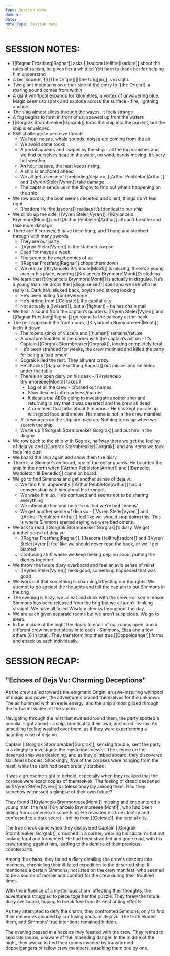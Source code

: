 ```yaml
---
Type: Session Note
Number: 
Date: 
Note_Type: Session Note
---
```

# SESSION NOTES:

- [[Ragnar Frostfang|Ragnar]] asks [[Isadora Hellfire|Isadora]] about the rules of racism, he gives her a whittled Yeti horn to thank her for helping him understand
- A bell sounds, [[[[The Origin]]|[[the Orig]]in]] is in sight.
- Two giant mountains on either side of the entry to [[the Origin]], a roaring sound comes from within
- A giant whirlpool expands for kilometres, a vortex of unwavering blue. Magic seems to spark and explode across the surface - fire, lightning and ice.
- The ship almost slides through the waves, it feels strange
- A fog begins to form in front of us, spewed up from the waters
- [[Gorgrak Stormbreaker|Gorgrak]] turns the ship into the current, but the ship is enveloped.
- Skill challenge to perceive threats.
	- We hear noises, whale sounds, noises etc coming from the air
	- We avoid some rocks
	- A portal appears and swipes by the ship - all the fog vanishes and we find ourselves dead in the water, no wind, barely moving. It’s very hot weather.
	- An hour passes, the heat keeps rising.
	- A ship is anchored ahead
	- We all get a sense of foreboding/deja vu, [[Arthur Pebbleton|Arthur]] and [[Vyren Steler|Vyren]] take damage
	- The captain sends us in the dinghy to find out what’s happening on the ship
- We row across, the boat seems deserted and silent, things don’t feel right
	- [[Isadora Hellfire|Isadora]] realises it’s identical to our ship
- We climb up the side, [[Vyren Steler|Vyren]], [[Krylancelo Brynmore|Monti]] and [[Arthur Pebbleton|Arthur]] all can’t breathe and take more damage
- There are 6 corpses, 5 have been hung, and 1 hung and stabbed through with many swords
	- They are our party
	- [[Vyren Steler|Vyren]] is the stabbed corpse
	- Dead for maybe a week
	- The seem to be exact copies of us
	- [[Ragnar Frostfang|Ragnar]] chops them down
	- We realise [[Krylancelo Brynmore|Monti]] is missing, there’s a young man in his place, wearing [[Krylancelo Brynmore|Monti]]’s clothing
- We learn that [[Krylancelo Brynmore|Monti]] is actually in disguise. He’s a young man. He drops the [[disguise self]] spell and we see who he really is. Dark hair, slicked back, boyish and strong looking
	- He’s been hiding from everyone
	- He’s hiding from [[Celeste]], the capital city
	- Not actually a [[wizard]], but a [[fighter]] - he has chain mail
- We hear a sound from the captain’s quarters. [[Vyren Steler|Vyren]] and [[Ragnar Frostfang|Ragnar]] go round to the balcony at the back
- The rest approach the front doors, [[Krylancelo Brynmoreeee|Monti]] kicks it down
	- The rooms stinks of viscera and [[human]] remains/refuse
	- A creature huddled in the corner with the captain’s hat on - It’s Captain [[Gorgrak Stormbreaker|Gorgrak]], looking completely feral
	- He’s been stranded for weeks, the crew mutinied and killed the party for being a ‘bad omen’
	- Gograk killed the rest. They all went crazy.
	- He attacks [[Ragnar Frostfang|Ragnar]] but misses and he hides under the table
	- There’s an open diary on his desk - [[Krylancelo Brynmoreeee|Monti]] takes it
		- Log of all the crew - crossed out names
		- Slow descent into madness/murder
		- It details the ABCs going to investigate another ship and returning to say that it was deserted and the crew all dead
		- A comment that talks about Simmons - He has kept morale up with good food and shows. His name is not in the crew manifest
	- All resources on the ship are used up. Nothing turns up when we search the ship.
	- We tie up [[Gorgrak Stormbreaker|Gorgrak]] and put him in the dinghy
- We row back to the ship with Gograk, halfway there we get the feeling of deja vu and [[Gorgrak Stormbreaker|Gorgrak]] and any items we took fade into dust
- We board the ship again and show them the diary.
- There is a Simmon’s on board, one of the cellar guards. He boarded the ship in the north when [[Arthur Pebbleton|Arthur]] and [[Benedict Waddleton III|Benedict]] came on board.
- We go to find Simmons and get another sense of deja vu
	- We find him, apparently [[Arthur Pebbleton|Arthur]] had a conversation with him about his trumpet
	- We wake him up. He’s confused and seems not to be sharing everything
	- We intimidate him and he tells us that we’re bad ‘omens’
	- We get another sense of deja vu - [[Vyren Steler|Vyren]] and [[Arthur Pebbleton|Arthur]] feel like we should stop doing this. This is where Simmons started saying we were bad omens.
- We ask to read [[Gorgrak Stormbreaker|Gorgrak]]’s diary. We get another sense of deja vu
	- [[Ragnar Frostfang|Ragnar]], [[Isadora Hellfire|Isadora]] and [[Vyren Steler|Vyren]] feel like we should never read the book, or we’ll get blamed
	- Confusing stuff where we keep feeling deja vu about putting the diaries together
- We throw the future diary overboard and feel an avid sense of relief
	- [[Vyren Steler|Vyren]] feels good, something happened that was good
- We work out that something is charming/affecting our thoughts. We attempt to go against the thoughts and tell the captain to put Simmons in the brig
- The evening is hazy, we all eat and drink with the crew. For some reason Simmons has been released from the brig but we all aren’t thinking straight. We have all failed Wisdom checks throughout the day.
- We are each given separate rooms but we aren’t suspicious. We go to sleep.
- In the middle of the night the doors to each of our rooms open, and a different crew member steps in to each - Simmons, Eliza and a few others (6 in total). They transform into their true [[Doppelganger]] forms and attack us each individually.

# SESSION RECAP:
## "Echoes of Deja Vu: Charming Deceptions"

As the crew sailed towards the enigmatic Origin, an awe-inspiring whirlpool of magic and power, the adventurers braced themselves for the unknown. The air hummed with an eerie energy, and the ship almost glided through the turbulent waters of the vortex.

Navigating through the mist that swirled around them, the party spotted a peculiar sight ahead - a ship, identical to their own, anchored nearby. An unsettling feeling washed over them, as if they were experiencing a haunting case of deja vu.

Captain [[Gorgrak Stormbreaker|Gorgrak]], sensing trouble, sent the party in a dinghy to investigate the mysterious vessel. The silence on the deserted ship was deafening, and as they climbed aboard, they discovered six lifeless bodies. Shockingly, five of the corpses were hanging from the mast, while the sixth had been brutally stabbed.

It was a gruesome sight to behold, especially when they realized that the corpses were exact copies of themselves. The feeling of dread deepened as [[Vyren Steler|Vyren]]'s lifeless body lay among them. Had they somehow witnessed a glimpse of their own future?

They found [[Krylancelo Brynmoreeee|Monti]] missing and encountered a young man, the real [[Krylancelo Brynmoreeee|Monti]], who had been hiding from someone or something. He revealed his true identity and confessed to a dark secret - hiding from [[Celeste]], the capital city.

The true shock came when they discovered Captain [[Gorgrak Stormbreaker|Gorgrak]], crouched in a corner, wearing his captain's hat but looking feral and tormented. He had been stranded and gone mad, with his crew turning against him, leading to the demise of their previous counterparts.

Among the chaos, they found a diary detailing the crew's descent into madness, chronicling their ill-fated expedition to the deserted ship. It mentioned a certain Simmons, not listed on the crew manifest, who seemed to be a source of morale and comfort for the crew during their troubled times.

With the influence of a mysterious charm affecting their thoughts, the adventurers struggled to piece together the puzzle. They threw the future diary overboard, hoping to break free from its enchanting effects.

As they attempted to defy the charm, they confronted Simmons, only to find their memories clouded by confusing bouts of deja vu. The truth eluded them, and Simmons' true intentions remained hidden.

The evening passed in a haze as they feasted with the crew. They retired to separate rooms, unaware of the impending danger. In the middle of the night, they awoke to find their rooms invaded by transformed doppelgangers of fellow crew members, attacking them one by one.